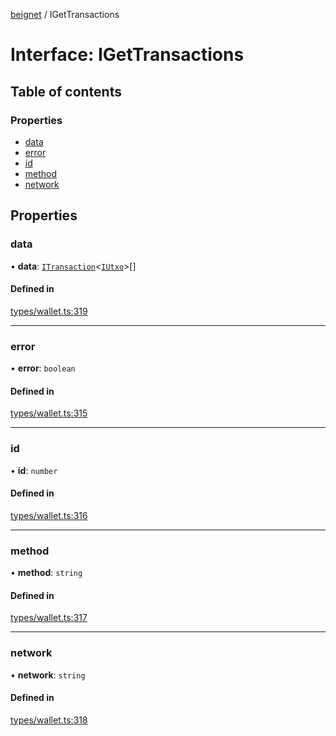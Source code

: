 [beignet](../README.md) / IGetTransactions

# Interface: IGetTransactions

## Table of contents

### Properties

- [data](IGetTransactions.md#data)
- [error](IGetTransactions.md#error)
- [id](IGetTransactions.md#id)
- [method](IGetTransactions.md#method)
- [network](IGetTransactions.md#network)

## Properties

### data

• **data**: [`ITransaction`](ITransaction.md)<[`IUtxo`](IUtxo.md)\>[]

#### Defined in

[types/wallet.ts:319](https://github.com/synonymdev/beignet/blob/583604f/src/types/wallet.ts#L319)

___

### error

• **error**: `boolean`

#### Defined in

[types/wallet.ts:315](https://github.com/synonymdev/beignet/blob/583604f/src/types/wallet.ts#L315)

___

### id

• **id**: `number`

#### Defined in

[types/wallet.ts:316](https://github.com/synonymdev/beignet/blob/583604f/src/types/wallet.ts#L316)

___

### method

• **method**: `string`

#### Defined in

[types/wallet.ts:317](https://github.com/synonymdev/beignet/blob/583604f/src/types/wallet.ts#L317)

___

### network

• **network**: `string`

#### Defined in

[types/wallet.ts:318](https://github.com/synonymdev/beignet/blob/583604f/src/types/wallet.ts#L318)
